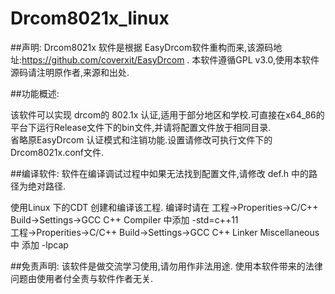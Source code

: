 # Drcom8021x_linux


##声明:
Drcom8021x 软件是根据 EasyDrcom软件重构而来,该源码地址:https://github.com/coverxit/EasyDrcom .
本软件遵循GPL v3.0,使用本软件源码请注明原作者,来源和出处.

##功能概述:

该软件可以实现 drcom的 802.1x 认证,适用于部分地区和学校.可直接在x64_86的平台下运行Release文件下的bin文件,并请将配置文件放于相同目录.<br>省略原EasyDrcom 认证模式和注销功能.设置请修改可执行文件下的 Drcom8021x.conf文件. 


##编译软件:
软件在编译调试过程中如果无法找到配置文件,请修改 def.h 中的路径为绝对路径.

使用Linux 下的CDT 创建和编译该工程. 编译时请在 
工程->Properities->C/C++ Build->Settings->GCC C++ Compiler 中添加 -std=c++11<br>
工程->Properities->C/C++ Build->Settings->GCC C++ Linker  Miscellaneous中 添加 -lpcap


##免责声明:
该软件是做交流学习使用,请勿用作非法用途. 使用本软件带来的法律问题由使用者付全责与软件作者无关.
